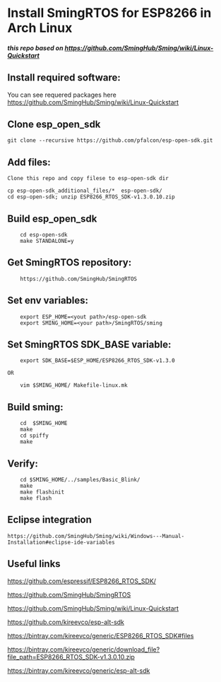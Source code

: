 # Install SmingRTOS for ESP8266 in Arch Linux 

##### this repo based on  https://github.com/SmingHub/Sming/wiki/Linux-Quickstart 

## Install required software: 
You can see requered packages here  https://github.com/SmingHub/Sming/wiki/Linux-Quickstart

## Clone esp_open_sdk 
```shell
git clone --recursive https://github.com/pfalcon/esp-open-sdk.git

```

## Add files: 
	Clone this repo and copy filese to esp-open-sdk dir
```shell
cp esp-open-sdk_additional_files/*  esp-open-sdk/
cd esp-open-sdk; unzip ESP8266_RTOS_SDK-v1.3.0.10.zip

```

## Build esp_open_sdk 
```shell
	cd esp-open-sdk
	make STANDALONE=y

```

## Get SmingRTOS repository:
```shell
	https://github.com/SmingHub/SmingRTOS

```

## Set env variables: 
```shell
	export ESP_HOME=<yout path>/esp-open-sdk
	export SMING_HOME=<your path>/SmingRTOS/sming

```

## Set SmingRTOS SDK_BASE variable:
```shell
	export SDK_BASE=$ESP_HOME/ESP8266_RTOS_SDK-v1.3.0

```
	OR
```shell
	vim $SMING_HOME/ Makefile-linux.mk
```
## Build sming:
```shell
	cd  $SMING_HOME
	make
	cd spiffy
	make
```

## Verify:
```shell
	cd $SMING_HOME/../samples/Basic_Blink/
	make 
	make flashinit
	make flash
```

## Eclipse integration 
	https://github.com/SmingHub/Sming/wiki/Windows---Manual-Installation#eclipse-ide-variables

## Useful links
https://github.com/espressif/ESP8266_RTOS_SDK/

https://github.com/SmingHub/SmingRTOS

https://github.com/SmingHub/Sming/wiki/Linux-Quickstart 

https://github.com/kireevco/esp-alt-sdk

https://bintray.com/kireevco/generic/ESP8266_RTOS_SDK#files

https://bintray.com/kireevco/generic/download_file?file_path=ESP8266_RTOS_SDK-v1.3.0.10.zip

https://bintray.com/kireevco/generic/esp-alt-sdk



